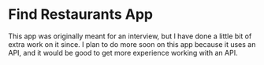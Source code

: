 # Find Restaurants App

This app was originally meant for an interview, but I have done a little bit of extra work on it since. I plan to do more soon on this app because it uses an API, and it would be good to get more experience working with an API. 
